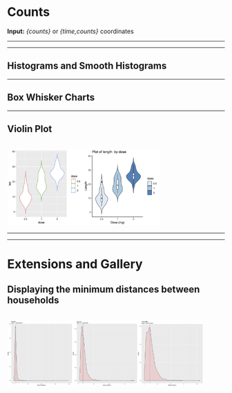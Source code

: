 
# Counts

**Input:** *{counts}* or *{time,counts}* coordinates

<hr><hr>

## Histograms and Smooth Histograms

<hr>

## Box Whisker Charts

<hr>

## Violin Plot

<br><img src="../media/violinChart.jpg" width="35%"><img src="../media/violin.png" width="35%"><br>

<hr><hr>

# Extensions and Gallery

## Displaying the minimum distances between households

<br><img src="../media/hitsPaloAlto.jpg" width="30%"><img src="../media/histComoros.jpg" width="30%"><img src="../media/histYorkeys.jpg" width="30%"><br>
